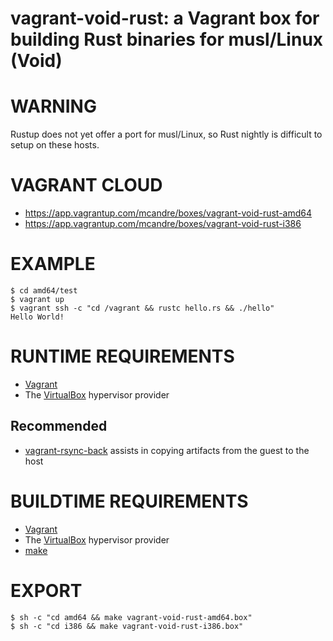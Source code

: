 # vagrant-void-rust: a Vagrant box for building Rust binaries for musl/Linux (Void)

# WARNING

Rustup does not yet offer a port for musl/Linux, so Rust nightly is difficult to setup on these hosts.

# VAGRANT CLOUD

* https://app.vagrantup.com/mcandre/boxes/vagrant-void-rust-amd64
* https://app.vagrantup.com/mcandre/boxes/vagrant-void-rust-i386

# EXAMPLE

```console
$ cd amd64/test
$ vagrant up
$ vagrant ssh -c "cd /vagrant && rustc hello.rs && ./hello"
Hello World!
```

# RUNTIME REQUIREMENTS

* [Vagrant](https://www.vagrantup.com)
* The [VirtualBox](https://www.virtualbox.org) hypervisor provider

## Recommended

* [vagrant-rsync-back](https://github.com/smerrill/vagrant-rsync-back) assists in copying artifacts from the guest to the host

# BUILDTIME REQUIREMENTS

* [Vagrant](https://www.vagrantup.com)
* The [VirtualBox](https://www.virtualbox.org) hypervisor provider
* [make](https://www.gnu.org/software/make/)

# EXPORT

```console
$ sh -c "cd amd64 && make vagrant-void-rust-amd64.box"
$ sh -c "cd i386 && make vagrant-void-rust-i386.box"
```
